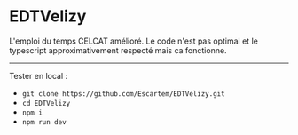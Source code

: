# EDTVelizy
L'emploi du temps CELCAT amélioré. Le code n'est pas optimal et le typescript approximativement respecté mais ca fonctionne.

---
Tester en local :
* `git clone https://github.com/Escartem/EDTVelizy.git`
* `cd EDTVelizy`
* `npm i`
* `npm run dev`
